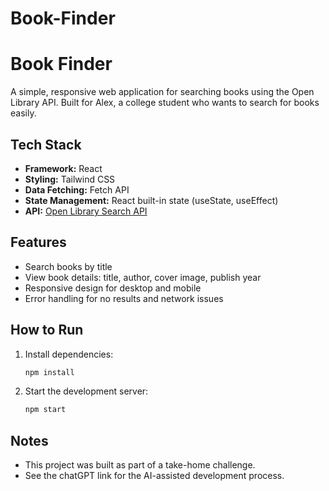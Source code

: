 # Book-Finder
# Book Finder

A simple, responsive web application for searching books using the Open Library API. Built for Alex, a college student who wants to search for books easily.

## Tech Stack
- **Framework:** React
- **Styling:** Tailwind CSS
- **Data Fetching:** Fetch API
- **State Management:** React built-in state (useState, useEffect)
- **API:** [Open Library Search API](https://openlibrary.org/search.json?title={bookTitle})

## Features
- Search books by title
- View book details: title, author, cover image, publish year
- Responsive design for desktop and mobile
- Error handling for no results and network issues

## How to Run
1. Install dependencies:
   ```bash
   npm install
   ```
2. Start the development server:
   ```bash
   npm start
   ```

## Notes
- This project was built as part of a take-home challenge.
- See the chatGPT link for the AI-assisted development process.
